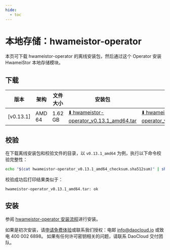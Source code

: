 ```yaml
---
hide:
  - toc
---
```


# 本地存储：hwameistor-operator

本页可下载 hwameistor-operator 的离线安装包，然后通过这个 Operator 安装 HwameiStor 本地存储模块。

## 下载

| 版本 | 架构   | 文件大小 | 安装包  | 校验文件 | 更新日期 |
| --- | ------ | ------- | ----- | ------- | ------- |
| [v0.13.1] | AMD 64 | 1.62 GB   | [:arrow_down: hwameistor-operator_v0.13.1_amd64.tar](https://qiniu-download-public.daocloud.io/DaoCloud_Enterprise/hwameistor-operator_v0.13.1_amd64.tar) | [:arrow_down: hwameistor-operator_v0.13.1_amd64_checksum.sha512sum](https://qiniu-download-public.daocloud.io/DaoCloud_Enterprise/hwameistor-operator_v0.13.1_amd64_checksum.sha512sum) | 2023-11-06 |

## 校验

在下载离线安装包和校验文件的目录，以 `v0.13.1_amd64` 为例，执行以下命令校验完整性：

```sh
echo "$(cat hwameistor-operator_v0.13.1_amd64_checksum.sha512sum)" | sha512sum -c
```

校验成功后打印结果类似于：

```none
hwameistor-operator_v0.13.1_amd64.tar: ok
```

## 安装

参阅 [hwameistor-operator 安装流程](../../storage/hwameistor/install/deploy-operator.md)进行安装。

如果是初次安装，请[申请免费体验](../../dce/license0.md)或联系我们授权：电邮 info@daocloud.io 或致电 400 002 6898。
如果有任何许可密钥相关的问题，请联系 DaoCloud 交付团队。
